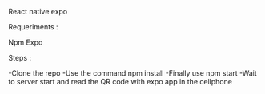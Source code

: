 React native expo

Requeriments :

Npm
Expo

Steps :

-Clone the repo
-Use the command npm install
-Finally use npm start
-Wait to server start and read the QR code with expo app in the cellphone

